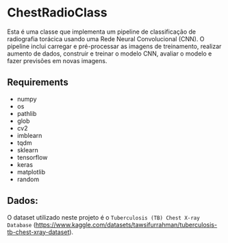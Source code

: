 # ChestRadioClass

Esta é uma classe que implementa um pipeline de classificação de radiografia torácica usando uma Rede Neural Convolucional (CNN). O pipeline inclui carregar e pré-processar as imagens de treinamento, realizar aumento de dados, construir e treinar o modelo CNN, avaliar o modelo e fazer previsões em novas imagens.

## Requirements

* numpy
* os
* pathlib
* glob
* cv2
* imblearn
* tqdm
* sklearn
* tensorflow
* keras
* matplotlib
* random

## Dados:

O dataset utilizado neste projeto é o `Tuberculosis (TB) Chest X-ray Database` (https://www.kaggle.com/datasets/tawsifurrahman/tuberculosis-tb-chest-xray-dataset). 